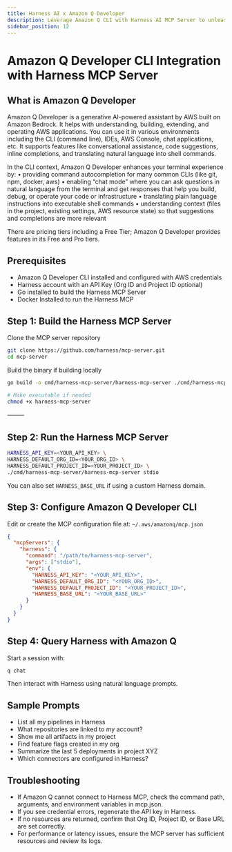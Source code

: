 ```yaml
---
title: Harness AI x Amazon Q Developer
description: Leverage Amazon Q CLI with Harness AI MCP Server to unleash your developer workflows
sidebar_position: 12
---
```


# Amazon Q Developer CLI Integration with Harness MCP Server

## What is Amazon Q Developer

Amazon Q Developer is a generative AI-powered assistant by AWS built on Amazon Bedrock. It helps with understanding, building, extending, and operating AWS applications. You can use it in various environments including the CLI (command line), IDEs, AWS Console, chat applications, etc. It supports features like conversational assistance, code suggestions, inline completions, and translating natural language into shell commands.

In the CLI context, Amazon Q Developer enhances your terminal experience by:
	•	providing command autocompletion for many common CLIs (like git, npm, docker, aws)
	•	enabling “chat mode” where you can ask questions in natural language from the terminal and get responses that help you build, debug, or operate your code or infrastructure
	•	translating plain language instructions into executable shell commands
	•	understanding context (files in the project, existing settings, AWS resource state) so that suggestions and completions are more relevant

There are pricing tiers including a Free Tier; Amazon Q Developer provides features in its Free and Pro tiers.



## Prerequisites

- Amazon Q Developer CLI installed and configured with AWS credentials
- Harness account with an API Key (Org ID and Project ID optional)
- Go installed to build the Harness MCP Server
- Docker Installed to run the Harness MCP



## Step 1: Build the Harness MCP Server

Clone the MCP server repository
```sh
git clone https://github.com/harness/mcp-server.git
cd mcp-server
```

Build the binary if building locally

```sh
go build -o cmd/harness-mcp-server/harness-mcp-server ./cmd/harness-mcp-server

# Make executable if needed
chmod +x harness-mcp-server
```


⸻

## Step 2: Run the Harness MCP Server

```sh
HARNESS_API_KEY=<YOUR_API_KEY> \
HARNESS_DEFAULT_ORG_ID=<YOUR_ORG_ID> \
HARNESS_DEFAULT_PROJECT_ID=<YOUR_PROJECT_ID> \
./cmd/harness-mcp-server/harness-mcp-server stdio
```

You can also set `HARNESS_BASE_URL` if using a custom Harness domain.


## Step 3: Configure Amazon Q Developer CLI

Edit or create the MCP configuration file at: `~/.aws/amazonq/mcp.json`

```json
{
  "mcpServers": {
    "harness": {
      "command": "/path/to/harness-mcp-server",
      "args": ["stdio"],
      "env": {
        "HARNESS_API_KEY": "<YOUR_API_KEY>",
        "HARNESS_DEFAULT_ORG_ID": "<YOUR_ORG_ID>",
        "HARNESS_DEFAULT_PROJECT_ID": "<YOUR_PROJECT_ID>",
        "HARNESS_BASE_URL": "<YOUR_BASE_URL>"
      }
    }
  }
}
```



## Step 4: Query Harness with Amazon Q

Start a session with:

```sh
q chat
```

Then interact with Harness using natural language prompts.


## Sample Prompts

- List all my pipelines in Harness
- What repositories are linked to my account?
- Show me all artifacts in my project
- Find feature flags created in my org
- Summarize the last 5 deployments in project XYZ
- Which connectors are configured in Harness?


## Troubleshooting

-	If Amazon Q cannot connect to Harness MCP, check the command path, arguments, and environment variables in mcp.json.
-	If you see credential errors, regenerate the API key in Harness.
-	If no resources are returned, confirm that Org ID, Project ID, or Base URL are set correctly.
-	For performance or latency issues, ensure the MCP server has sufficient resources and review its logs.

